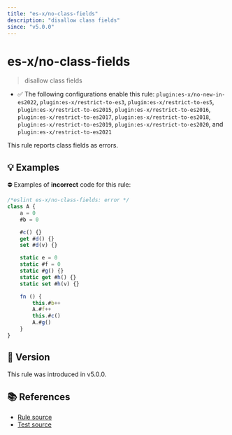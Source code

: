```yaml
---
title: "es-x/no-class-fields"
description: "disallow class fields"
since: "v5.0.0"
---
```


# es-x/no-class-fields
> disallow class fields

- ✅ The following configurations enable this rule: `plugin:es-x/no-new-in-es2022`, `plugin:es-x/restrict-to-es3`, `plugin:es-x/restrict-to-es5`, `plugin:es-x/restrict-to-es2015`, `plugin:es-x/restrict-to-es2016`, `plugin:es-x/restrict-to-es2017`, `plugin:es-x/restrict-to-es2018`, `plugin:es-x/restrict-to-es2019`, `plugin:es-x/restrict-to-es2020`, and `plugin:es-x/restrict-to-es2021`

This rule reports class fields as errors.

## 💡 Examples

⛔ Examples of **incorrect** code for this rule:

<eslint-playground type="bad">

```js
/*eslint es-x/no-class-fields: error */
class A {
    a = 0
    #b = 0

    #c() {}
    get #d() {}
    set #d(v) {}

    static e = 0
    static #f = 0
    static #g() {}
    static get #h() {}
    static set #h(v) {}

    fn () {
        this.#b++
        A.#f++
        this.#c()
        A.#g()
    }
}
```

</eslint-playground>

## 🚀 Version

This rule was introduced in v5.0.0.

## 📚 References

- [Rule source](https://github.com/ota-meshi/eslint-plugin-es-x/blob/master/lib/rules/no-class-fields.js)
- [Test source](https://github.com/ota-meshi/eslint-plugin-es-x/blob/master/tests/lib/rules/no-class-fields.js)
